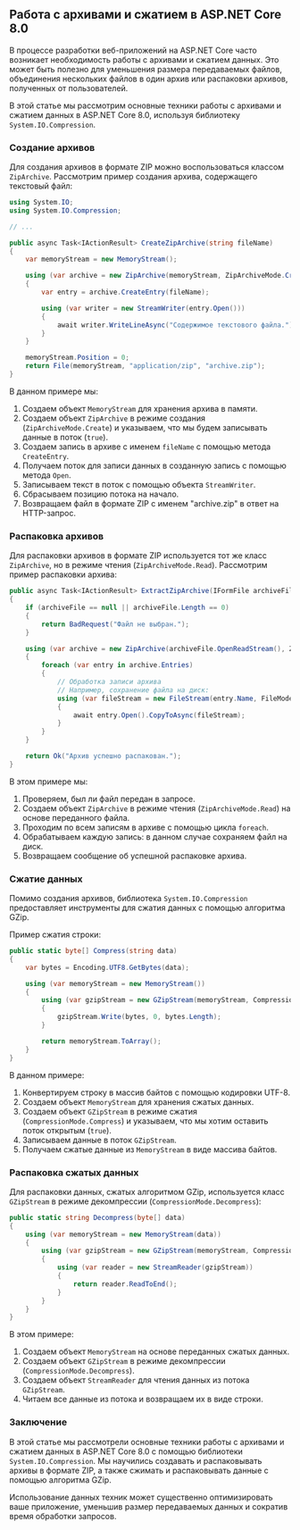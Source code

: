 ## Работа с архивами и сжатием в ASP.NET Core 8.0

В процессе разработки веб-приложений на ASP.NET Core часто возникает необходимость работы с архивами и сжатием данных. Это может быть полезно для уменьшения размера передаваемых файлов, объединения нескольких файлов в один архив или распаковки архивов, полученных от пользователей. 

В этой статье мы рассмотрим основные техники работы с архивами и сжатием данных в ASP.NET Core 8.0, используя библиотеку `System.IO.Compression`.

### Создание архивов

Для создания архивов в формате ZIP можно воспользоваться классом `ZipArchive`. Рассмотрим пример создания архива, содержащего текстовый файл:

```C#
using System.IO;
using System.IO.Compression;

// ...

public async Task<IActionResult> CreateZipArchive(string fileName)
{
    var memoryStream = new MemoryStream();

    using (var archive = new ZipArchive(memoryStream, ZipArchiveMode.Create, true))
    {
        var entry = archive.CreateEntry(fileName);

        using (var writer = new StreamWriter(entry.Open()))
        {
            await writer.WriteLineAsync("Содержимое текстового файла.");
        }
    }

    memoryStream.Position = 0;
    return File(memoryStream, "application/zip", "archive.zip");
}
```

В данном примере мы:

1. Создаем объект `MemoryStream` для хранения архива в памяти.
2. Создаем объект `ZipArchive` в режиме создания (`ZipArchiveMode.Create`) и указываем, что мы будем записывать данные в поток (`true`).
3. Создаем запись в архиве с именем `fileName` с помощью метода `CreateEntry`.
4. Получаем поток для записи данных в созданную запись с помощью метода `Open`.
5. Записываем текст в поток с помощью объекта `StreamWriter`.
6. Сбрасываем позицию потока на начало.
7. Возвращаем файл в формате ZIP с именем "archive.zip" в ответ на HTTP-запрос.

### Распаковка архивов

Для распаковки архивов в формате ZIP используется тот же класс `ZipArchive`, но в режиме чтения (`ZipArchiveMode.Read`). Рассмотрим пример распаковки архива:

```C#
public async Task<IActionResult> ExtractZipArchive(IFormFile archiveFile)
{
    if (archiveFile == null || archiveFile.Length == 0)
    {
        return BadRequest("Файл не выбран.");
    }

    using (var archive = new ZipArchive(archiveFile.OpenReadStream(), ZipArchiveMode.Read))
    {
        foreach (var entry in archive.Entries)
        {
            // Обработка записи архива
            // Например, сохранение файла на диск:
            using (var fileStream = new FileStream(entry.Name, FileMode.Create))
            {
                await entry.Open().CopyToAsync(fileStream);
            }
        }
    }

    return Ok("Архив успешно распакован.");
}
```

В этом примере мы:

1. Проверяем, был ли файл передан в запросе.
2. Создаем объект `ZipArchive` в режиме чтения (`ZipArchiveMode.Read`) на основе переданного файла.
3. Проходим по всем записям в архиве с помощью цикла `foreach`.
4. Обрабатываем каждую запись: в данном случае сохраняем файл на диск.
5. Возвращаем сообщение об успешной распаковке архива.

### Сжатие данных

Помимо создания архивов, библиотека `System.IO.Compression` предоставляет инструменты для сжатия данных с помощью алгоритма GZip. 

Пример сжатия строки:

```C#
public static byte[] Compress(string data)
{
    var bytes = Encoding.UTF8.GetBytes(data);

    using (var memoryStream = new MemoryStream())
    {
        using (var gzipStream = new GZipStream(memoryStream, CompressionMode.Compress, true))
        {
            gzipStream.Write(bytes, 0, bytes.Length);
        }

        return memoryStream.ToArray();
    }
}
```

В данном примере:

1. Конвертируем строку в массив байтов с помощью кодировки UTF-8.
2. Создаем объект `MemoryStream` для хранения сжатых данных.
3. Создаем объект `GZipStream` в режиме сжатия (`CompressionMode.Compress`) и указываем, что мы хотим оставить поток открытым (`true`).
4. Записываем данные в поток `GZipStream`.
5. Получаем сжатые данные из `MemoryStream` в виде массива байтов.

### Распаковка сжатых данных

Для распаковки данных, сжатых алгоритмом GZip, используется класс `GZipStream` в режиме декомпрессии (`CompressionMode.Decompress`):

```C#
public static string Decompress(byte[] data)
{
    using (var memoryStream = new MemoryStream(data))
    {
        using (var gzipStream = new GZipStream(memoryStream, CompressionMode.Decompress))
        {
            using (var reader = new StreamReader(gzipStream))
            {
                return reader.ReadToEnd();
            }
        }
    }
}
```

В этом примере:

1. Создаем объект `MemoryStream` на основе переданных сжатых данных.
2. Создаем объект `GZipStream` в режиме декомпрессии (`CompressionMode.Decompress`).
3. Создаем объект `StreamReader` для чтения данных из потока `GZipStream`.
4. Читаем все данные из потока и возвращаем их в виде строки.

### Заключение

В этой статье мы рассмотрели основные техники работы с архивами и сжатием данных в ASP.NET Core 8.0 с помощью библиотеки `System.IO.Compression`. Мы научились создавать и распаковывать архивы в формате ZIP, а также сжимать и распаковывать данные с помощью алгоритма GZip. 

Использование данных техник может существенно оптимизировать ваше приложение, уменьшив размер передаваемых данных и сократив время обработки запросов. 
